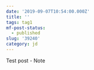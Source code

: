 ```yaml
---
date: '2019-09-07T10:54:00.000Z'
title: ''
tags: tag1
mf-post-status:
  - published
slug: '39240'
category: jd
---
```

Test post - Note
